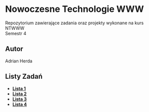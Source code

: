 # Nowoczesne Technologie WWW
Repozytorium zawierające zadania oraz projekty wykonane na kurs NTWWW<br>
Semestr 4

## Autor
Adrian Herda

## Listy Zadań
* [<b>Lista 1</b>](listy_zadan/lista1.pdf)
* [<b>Lista 2</b>](listy_zadan/lista2.pdf)
* [<b>Lista 3</b>](listy_zadan/lista3.pdf)
* [<b>Lista 4</b>](listy_zadan/lista4.pdf)
